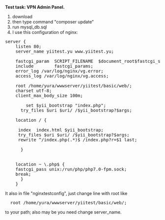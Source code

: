 **Test task: VPN Admin Panel.**


1. download
2. then type command "composer update"
3. run mysql_db.sql
4. I use this configuration of nginx:
<pre>
server {
    listen 80;
    server_name yiitest.yu www.yiitest.yu;

    fastcgi_param  SCRIPT_FILENAME  $document_root$fastcgi_script_name;
    include        fastcgi_params;
    error_log /var/log/nginx/vg.error;
    access_log /var/log/nginx/vg.access;

    root /home/yura/wwwserver/yiitest/basic/web/;
    charset utf-8;
    client_max_body_size 100m;
    
    	set $yii_bootstrap "index.php";
	  try_files $uri $uri/ /$yii_bootstrap?$args;

    location / {
     
     index  index.html $yii_bootstrap;
     try_files $uri $uri/ /$yii_bootstrap?$args;
     rewrite ^/index.php(.*)$ /index.php?r=$1 last;

      }


    location ~ \.php$ {
  	fastcgi_pass unix:/run/php/php7.0-fpm.sock;
    break;
      }
    }
</pre>

It also in file "nginxtestconfig", just change line with root   like 
<pre>
  root /home/yura/wwwserver/yiitest/basic/web/;
</pre>
to your path;
also may be you need change server_name.
